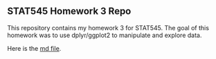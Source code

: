 ## STAT545 Homework 3 Repo

This repository contains my homework 3 for STAT545. The goal of this homework was to use dplyr/ggplot2 to manipulate and explore data.

Here is the [md file](https://github.com/STAT545-UBC-students/hw03-fjbasedow/blob/master/Data%20exploration%20with%20dplyr%20and%20ggplot2%20/hw03-dplyr_and_ggplot2.md).

